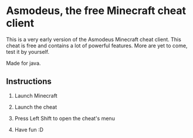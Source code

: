 
# Asmodeus, the free Minecraft cheat client

This is a very early version of the Asmodeus Minecraft cheat client.
This cheat is free and contains a lot of powerful features.
More are yet to come, test it by yourself.

Made for java.

## Instructions

1. Launch Minecraft

2. Launch the cheat

3. Press Left Shift to open the cheat's menu
   
4. Have fun :D
